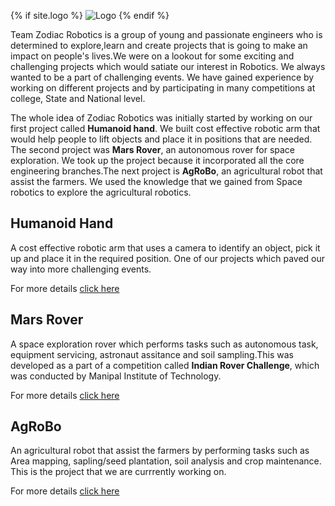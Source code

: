 {% if site.logo %}
          <img src="{{site.logo | relative_url}}" alt="Logo" />
        {% endif %}
        
Team Zodiac Robotics is a group of young and passionate engineers who is determined to explore,learn and create projects that is going to make an impact on people's lives.We were on a lookout for some exciting and challenging projects which would satiate our interest in Robotics. We always wanted to be a part of challenging events. We have gained experience by working on different projects and by participating in many competitions at college, State and National level.

The whole idea of Zodiac Robotics was initially started by working on our first project called **Humanoid hand**. We built cost effective robotic arm that would help people to lift objects and place it in positions that are needed. The second project was **Mars Rover**, an autonomous rover for space exploration. We took up the project because it incorporated all the core engineering branches.The next project is **AgRoBo**, an agricultural robot that assist the farmers. We used the knowledge that we gained from Space robotics to explore the agricultural robotics.

## Humanoid Hand

A cost effective robotic arm that uses a camera to identify an object, pick it up and place it in the required position. One of our  projects which paved our way into more challenging events.

For more details [click here](https://zodiac-robotics.github.io/Humanoid-Hand/)

## Mars Rover
A space exploration rover which performs tasks such as autonomous task, equipment servicing, astronaut assitance and soil sampling.This was developed as a part of a competition called **Indian Rover Challenge**, which was conducted by Manipal Institute of Technology.

For more details [click here](https://zodiac-robotics.github.io/Mars-Rover/)

## AgRoBo
An agricultural robot that assist the farmers by performing tasks such as Area mapping, sapling/seed plantation, soil analysis and crop maintenance. This is the project that we are currrently working on.

For more details [click here](https://zodiac-robotics.github.io/AgRobo/)


